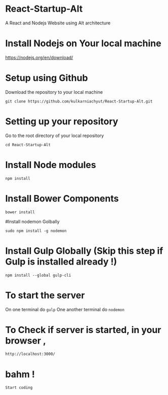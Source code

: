 # React-Startup-Alt

A React and Nodejs Website using Alt architecture

# Install Nodejs on Your local machine

https://nodejs.org/en/download/

# Setup using Github

Download the repository to your local machine

``git clone https://github.com/kulkarniachyut/React-Startup-Alt.git``

# Setting up your repository

Go to the root directory of your local repository

``cd React-Startup-Alt``

# Install Node modules
``npm install``

# Install Bower Components

``bower install``

#Install nodemon Golbally

``sudo npm install -g nodemon``

# Install Gulp Globally (Skip this step if Gulp is installed already !)

``npm install --global gulp-cli``


# To start the server

On one terminal do ``gulp``
One another terminal do ``nodemon``

# To Check if server is started, in your browser ,

``http://localhost:3000/``

# bahm !

``Start coding ``
